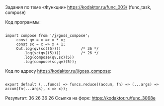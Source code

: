 Задания по теме «Функции» <https://kodaktor.ru/func_003/> (func_task, compose)

Код программы:
<pre><code>
import compose from '/j/goss_compose';
     const qv = x => x * x;
     const sc = x => x + 1;
     Out.log(qv(sc((5))))         /* 36 */
        .log(sc(qv((5))))         /* 26 */
        .log(compose(qv,sc)(5))
        .log(compose(sc,qv)(5));
</code></pre>

Код по адресу <https://kodaktor.ru/j/goss_compose>:
<pre><code>
export default (...funcs) => funcs.reduce((accum, fn) => (...args) => accum(fn(...args), x => x));
</code></pre>

Результат: 36
26
36
26
Ссылка на форк: <https://kodaktor.ru/func_3068e>
